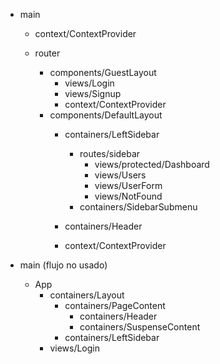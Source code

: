 - main
    - context/ContextProvider
    - router

        - components/GuestLayout
            - views/Login
            - views/Signup
            - context/ContextProvider
        - components/DefaultLayout
            - containers/LeftSidebar
                - routes/sidebar
                    - views/protected/Dashboard
                    - views/Users
                    - views/UserForm
                    - views/NotFound
                - containers/SidebarSubmenu

            - containers/Header
            - context/ContextProvider


- main (flujo no usado)
    - App
        - containers/Layout
            - containers/PageContent
                - containers/Header
                - containers/SuspenseContent
            - containers/LeftSidebar
        - views/Login
    
